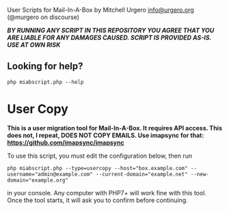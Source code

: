 User Scripts for Mail-In-A-Box by Mitchell Urgero <info@urgero.org> (@murgero on discourse)



***BY RUNNING ANY SCRIPT IN THIS REPOSITORY YOU AGREE THAT YOU ARE LIABLE FOR ANY DAMAGES CAUSED. SCRIPT IS PROVIDED AS-IS. USE AT OWN RISK***

## Looking for help?

`php miabscript.php --help`


# User Copy

**This is a user migration tool for Mail-In-A-Box. It requires API access. 
This does not, I repeat, DOES NOT COPY EMAILS. Use imapsync for that:
https://github.com/imapsync/imapsync**

To use this script, you must edit the configuration below, then run

`php miabscript.php --type=usercopy --host="box.example.com" --username="admin@example.com" --current-domain="example.net" --new-domain="example.org"`

in your console. Any computer with PHP7+ will work fine with this tool.
Once the tool starts, it will ask you to confirm before continuing. 

